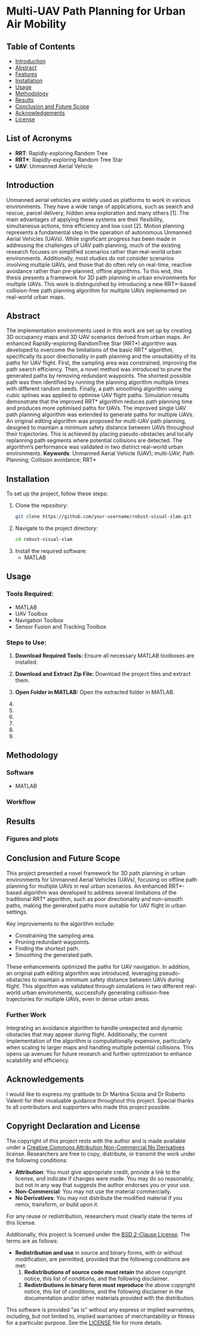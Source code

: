 # Multi-UAV Path Planning for Urban Air Mobility

## Table of Contents
- [Introduction](#introduction)
- [Abstract](#abstract)
- [Features](#features)
- [Installation](#installation)
- [Usage](#usage)
- [Methodology](#methodology)
- [Results](#results)
- [Conclusion and Future Scope](#conclusion-and-future-scope)
- [Acknowledgements](#acknowledgements)
- [License](#license)

## List of Acronyms

- **RRT**: Rapidly-exploring Random Tree
- **RRT\***: Rapidly-exploring Random Tree Star
- **UAV**: Unmanned Aerial Vehicle

## Introduction
Unmanned aerial vehicles are widely used as platforms to work in various environments. They have
a wide range of applications, such as search and rescue, parcel delivery, hidden area exploration and
many others [1]. The main advantages of applying these systems are their flexibility, simultaneous
actions, time efficiency and low cost [2]. Motion planning represents a fundamental step in the operation of autonomous Unmanned Aerial
Vehicles (UAVs). While significant progress has been made in addressing the challenges of UAV path planning, much of the existing research focuses on simplified
scenarios rather than real-world urban environments. Additionally, most studies do not consider
scenarios involving multiple UAVs, and those that do often rely on real-time, reactive avoidance
rather than pre-planned, offline algorithms. To this end, this thesis presents a framework for 3D
path planning in urban environments for multiple UAVs. This work is distinguished by introducing a new RRT*-based collision-free path planning algorithm for multiple UAVs implemented on
real-world urban maps.
## Abstract
The implementation environments used in this work are set up by creating 3D occupancy maps
and 3D UAV scenarios derived from urban maps. An enhanced Rapidly-exploring RandomTree
Star (RRT*) algorithm was developed to overcome the limitations of the basic RRT* algorithm,
specifically its poor directionality in path planning and the unsuitability of its paths for UAV
flight. First, the sampling area was constrained, improving the path search efficiency. Then, a
novel method was introduced to prune the generated paths by removing redundant waypoints.
The shortest possible path was then identified by running the planning algorithm multiple times
with different random seeds. Finally, a path smoothing algorithm using cubic splines was applied
to optimise UAV flight paths. Simulation results demonstrate that the improved RRT* algorithm
reduces path planning time and produces more optimised paths for UAVs. The improved single
UAV path planning algorithm was extended to generate paths for multiple UAVs. An original editing algorithm was proposed for multi-UAV path planning, designed to maintain a minimum safety
distance between UAVs throughout their trajectories. This is achieved by placing pseudo-obstacles
and locally replanning path segments where potential collisions are detected. The algorithm’s performance was validated in two distinct real-world urban environments.
**Keywords**: Unmanned Aerial Vehicle (UAV); multi-UAV; Path Planning; Collision avoidance;
RRT*

## Installation
To set up the project, follow these steps:

1. Clone the repository:
    ```bash
    git clone https://github.com/your-username/robust-visual-slam.git
    ```
2. Navigate to the project directory:
    ```bash
    cd robust-visual-slam
    ```
3. Install the required software:
    - MATLAB

## Usage

### Tools Required:
- MATLAB
- UAV Toolbox
- Navigation Toolbox
- Sensor Fusion and Tracking Toolbox

### Steps to Use:

1. **Download Required Tools:**
   Ensure all necessary MATLAB toolboxes are installed.

2. **Download and Extract Zip File:**
   Download the project files and extract them.

3. **Open Folder in MATLAB:**
   Open the extracted folder in MATLAB.

4. 
   
5. 
6. 
7. 
8. 
9. 
## Methodology

### Software
- MATLAB

### Workflow

## Results


### Figures and plots


## Conclusion and Future Scope

This project presented a novel framework for 3D path planning in urban environments for Unmanned Aerial Vehicles (UAVs), focusing on offline path planning for multiple UAVs in real urban scenarios. An enhanced RRT\*-based algorithm was developed to address several limitations of the traditional RRT\* algorithm, such as poor directionality and non-smooth paths, making the generated paths more suitable for UAV flight in urban settings.

Key improvements to the algorithm include:
- Constraining the sampling area.
- Pruning redundant waypoints.
- Finding the shortest path.
- Smoothing the generated path.

These enhancements optimized the paths for UAV navigation. In addition, an original path editing algorithm was introduced, leveraging pseudo-obstacles to maintain a minimum safety distance between UAVs during flight. This algorithm was validated through simulations in two different real-world urban environments, successfully generating collision-free trajectories for multiple UAVs, even in dense urban areas.
### Further Work 
Integrating an avoidance algorithm to handle unexpected and dynamic obstacles that may appear during flight.
Additionally, the current implementation of the algorithm is computationally expensive, particularly when scaling to larger maps and handling multiple potential collisions. This opens up avenues for future research and further optimization to enhance scalability and efficiency.


## Acknowledgements
I would like to express my gratitude to Dr Martina Sciola and Dr Roberto Valenti for their invaluable guidance throughout
this project. Special thanks to all contributors and supporters who made this project possible.

## Copyright Declaration and License 
The copyright of this project rests with the author and is made available under a [Creative Commons Attribution Non-Commercial No Derivatives](https://creativecommons.org/licenses/by-nc-nd/4.0/) license. Researchers are free to copy, distribute, or transmit the work under the following conditions:

- **Attribution**: You must give appropriate credit, provide a link to the license, and indicate if changes were made. You may do so reasonably, but not in any way that suggests the author endorses you or your use.
- **Non-Commercial**: You may not use the material commercially.
- **No Derivatives**: You may not distribute the modified material if you remix, transform, or build upon it.

For any reuse or redistribution, researchers must clearly state the terms of this license.

Additionally, this project is licensed under the [BSD 2-Clause License](LICENSE). The terms are as follows:

- **Redistribution and use** in source and binary forms, with or without modification, are permitted, provided that the following conditions are met:
  1. **Redistributions of source code must retain** the above copyright notice, this list of conditions, and the following disclaimer.
  2. **Redistributions in binary form must reproduce** the above copyright notice, this list of conditions, and the following disclaimer in the documentation and/or other materials provided with the distribution.

This software is provided "as is" without any express or implied warranties, including, but not limited to, implied warranties of merchantability or fitness for a particular purpose. See the [LICENSE](LICENSE) file for more details.
